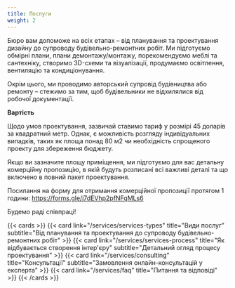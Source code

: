 ```yaml
---
title: Послуги
weight: 2
---
```

Бюро вам допоможе на всіх етапах – від планування та проектування дизайну до супроводу будівельно-ремонтних робіт. Ми підготуємо обмірні плани, плани демонтажу/монтажу, порекомендуємо меблі та сантехніку, створимо 3D-схеми та візуалізації, продумаємо освітлення, вентиляцію та кондиціонування. 

Окрім цього, ми проводимо авторський супровід будівництва або ремонту – стежимо за тим, щоб будівельники не відхилялися від робочої документації.

**Вартість**

Щодо умов проектування, зазвичай ставимо тариф у розмірі 45 доларів за квадратний метр. Однак, є можливість розгляду індивідуальних випадків, таких як площа понад 80 м2 чи необхідність спрощеного проекту для збереження бюджету.

Якщо ви зазначите площу приміщення, ми підготуємо для вас детальну комерційну пропозицію, в якій будуть розписані всі важливі деталі та що включено в повний пакет проектування. 

Посилання на форму для отримання комерційної пропозиції протягом 1 години:
https://forms.gle/j7dEVhp2pfNFqMLs6

Будемо раді співпраці!

{{< cards >}}
  {{< card link="/services/services-types" title="Види послуг" subtitle="Від планування та проектування до супроводу будівельно-ремонтних робіт" >}}
  {{< card link="/services/services-process" title="Як відбувається створення інтер'єру" subtitle="Детальний огляд процесу проектування" >}}
  {{< card link="/services/consulting" title="Консультації" subtitle="Замовлення онлайн-консультацій у експерта" >}}
  {{< card link="/services/faq" title="Питання та відповіді" >}}
{{< /cards >}}